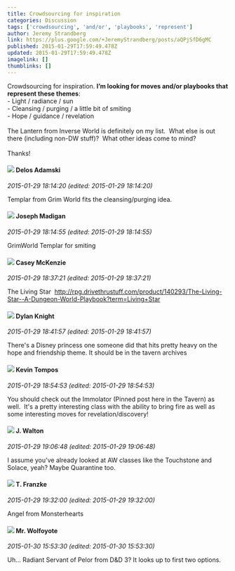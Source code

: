```yaml
---
title: Crowdsourcing for inspiration
categories: Discussion
tags: ['crowdsourcing', 'and/or', 'playbooks', 'represent']
author: Jeremy Strandberg
link: https://plus.google.com/+JeremyStrandberg/posts/aQPjSfD6gMC
published: 2015-01-29T17:59:49.478Z
updated: 2015-01-29T17:59:49.478Z
imagelink: []
thumblinks: []
---
```


Crowdsourcing for inspiration. <b>I’m looking for moves and/or playbooks that represent these themes</b>:<br />- Light / radiance / sun<br />- Cleansing / purging / a little bit of smiting<br />- Hope / guidance / revelation<br /><br />The Lantern from Inverse World is definitely on my list.  What else is out there (including non-DW stuff)?  What other ideas come to mind?<br /><br />Thanks!
<div id='comment z12fvzlr3o2jedqqb04cjroqpqz5wpqwn4o'>
  <h4><img src='{{site.baseurl}}//images/avatars/112189206383181484786_photo.jpg'> Delos Adamski</h4>
      <p><cite>2015-01-29 18:14:20 (edited: 2015-01-29 18:14:20)</cite></p>
        <p>Templar from Grim World fits the cleansing/purging idea.</p>
</div>
        

<div id='comment z12fvzlr3o2jedqqb04cjroqpqz5wpqwn4o'>
  <h4><img src='{{site.baseurl}}//images/avatars/115537689100909936949_photo.jpg'> Joseph Madigan</h4>
      <p><cite>2015-01-29 18:14:55 (edited: 2015-01-29 18:14:55)</cite></p>
        <p>GrimWorld Templar for smiting</p>
</div>
        

<div id='comment z12fvzlr3o2jedqqb04cjroqpqz5wpqwn4o'>
  <h4><img src='{{site.baseurl}}//images/avatars/107341309298688522790_photo.jpg'> Casey McKenzie</h4>
      <p><cite>2015-01-29 18:37:21 (edited: 2015-01-29 18:37:21)</cite></p>
        <p>The Living Star  <a href="http://rpg.drivethrustuff.com/product/140293/The-Living-Star--A-Dungeon-World-Playbook?term=Living+Star" class="ot-anchor">http://rpg.drivethrustuff.com/product/140293/The-Living-Star--A-Dungeon-World-Playbook?term=Living+Star</a></p>
</div>
        

<div id='comment z12fvzlr3o2jedqqb04cjroqpqz5wpqwn4o'>
  <h4><img src='{{site.baseurl}}//images/avatars/105493931245261821643_photo.jpg'> Dylan Knight</h4>
      <p><cite>2015-01-29 18:41:57 (edited: 2015-01-29 18:41:57)</cite></p>
        <p>There&#39;s a Disney princess one someone did that hits pretty heavy on the hope and friendship theme. It should be in the tavern archives</p>
</div>
        

<div id='comment z12fvzlr3o2jedqqb04cjroqpqz5wpqwn4o'>
  <h4><img src='{{site.baseurl}}//images/avatars/105730424784548401004_photo.jpg'> Kevin Tompos</h4>
      <p><cite>2015-01-29 18:54:53 (edited: 2015-01-29 18:54:53)</cite></p>
        <p>You should check out the Immolator (Pinned post here in the Tavern) as well.  It&#39;s a pretty interesting class with the ability to bring fire as well as some interesting moves for revelation/discovery!</p>
</div>
        

<div id='comment z12fvzlr3o2jedqqb04cjroqpqz5wpqwn4o'>
  <h4><img src='{{site.baseurl}}//images/avatars/111694100408744715863_photo.jpg'> J. Walton</h4>
      <p><cite>2015-01-29 19:06:48 (edited: 2015-01-29 19:06:48)</cite></p>
        <p>I assume you&#39;ve already looked at AW classes like the Touchstone and Solace, yeah? Maybe Quarantine too.</p>
</div>
        

<div id='comment z12fvzlr3o2jedqqb04cjroqpqz5wpqwn4o'>
  <h4><img src='{{site.baseurl}}//images/avatars/110330901807759406775_photo.jpg'> T. Franzke</h4>
      <p><cite>2015-01-29 19:32:00 (edited: 2015-01-29 19:32:00)</cite></p>
        <p>Angel from Monsterhearts</p>
</div>
        

<div id='comment z12fvzlr3o2jedqqb04cjroqpqz5wpqwn4o'>
  <h4><img src='{{site.baseurl}}//images/avatars/101924437613067092773_photo.jpg'> Mr. Wolfoyote</h4>
      <p><cite>2015-01-30 15:53:30 (edited: 2015-01-30 15:53:30)</cite></p>
        <p>Uh... Radiant Servant of Pelor from D&amp;D 3? It looks up to first two options. </p>
</div>
        